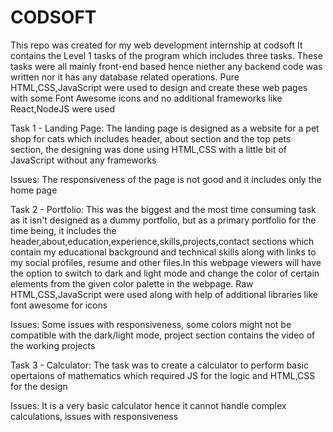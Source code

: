 # CODSOFT
This repo was created for my web development internship at codsoft
It contains the Level 1 tasks of the program which includes three tasks. These tasks were all mainly front-end based hence niether any backend code was written nor it has any database related operations. Pure HTML,CSS,JavaScript were used to design and create these web pages with some Font Awesome icons and no additional frameworks like React,NodeJS were used

Task 1 - Landing Page:
The landing page is designed as a website for a pet shop for cats which includes header, about section and the top pets section, the designing was done using HTML,CSS with a little bit of JavaScript without any frameworks

Issues:
        The responsiveness of the page is not good and it includes only the home page

Task 2 - Portfolio:
This was the biggest and the most time consuming task as it isn't designed as a dummy portfolio, but as a primary portfolio for the time being, it includes the header,about,education,experience,skills,projects,contact sections which contain my educational background and technical skills along with links to my social profiles, resume and other files.In this webpage viewers will have the option to switch to dark and light mode and change the color of certain elements from the given color palette in the webpage. Raw HTML,CSS,JavaScript were used along with help of additional libraries like font awesome for icons

Issues:
        Some issues with responsiveness, some colors might not be compatible with the dark/light mode, project section contains the video of the working projects

Task 3 - Calculator:
The task was to create a calculator to perform basic opertaions of mathematics which required JS for the logic and HTML,CSS for the design

Issues:
        It is a very basic calculator hence it cannot handle complex calculations, issues with responsiveness

